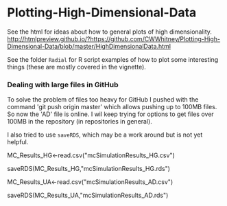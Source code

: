 # Plotting-High-Dimensional-Data

See the html for ideas about how to general plots of high dimensionality. <http://htmlpreview.github.io/?https://github.com/CWWhitney/Plotting-High-Dimensional-Data/blob/master/HighDimensionalData.html>

See the folder `Radial` for R script examples of how to plot some interesting things (these are mostly covered in the vignette).

### Dealing with large files in GitHub

To solve the problem of files too heavy for GitHub I pushed with the command 'git push origin master' which allows pushing up to 100MB files. So now the 'AD' file is online. I wil keep trying for options to get files over 100MB in the repository (in repositories in general). 

I also tried to use `saveRDS`, which may be a work around but is not yet helpful.

MC_Results_HG<-read.csv("mcSimulationResults_HG.csv")

saveRDS(MC_Results_HG,"mcSimulationResults_HG.rds")

MC_Results_UA<-read.csv("mcSimulationResults_AD.csv")

saveRDS(MC_Results_UA,"mcSimulationResults_AD.rds")

